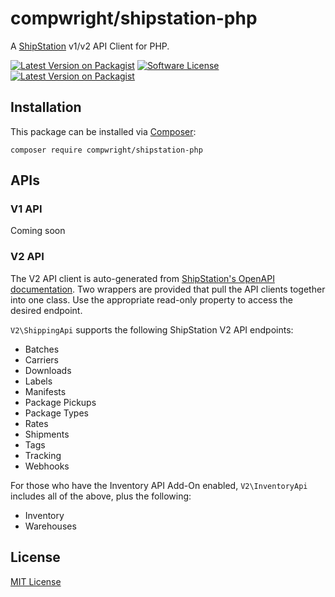 # compwright/shipstation-php

A [ShipStation](http://shipstation.com) v1/v2 API Client for PHP.

[![Latest Version on Packagist][ico-version]][link-packagist]
[![Software License][ico-license]](LICENSE.md)
[![Latest Version on Packagist][packagist-downloads]][link-packagist]

## Installation

This package can be installed via [Composer](http://getcomposer.org):

    composer require compwright/shipstation-php

## APIs

### V1 API

Coming soon

### V2 API

The V2 API client is auto-generated from [ShipStation's OpenAPI documentation](https://docs.shipstation.com/openapi). Two wrappers are provided that pull the API clients together into one class. Use the appropriate read-only property to access the desired endpoint.

`V2\ShippingApi` supports the following ShipStation V2 API endpoints:

* Batches
* Carriers
* Downloads
* Labels
* Manifests
* Package Pickups
* Package Types
* Rates
* Shipments
* Tags
* Tracking
* Webhooks

For those who have the Inventory API Add-On enabled, `V2\InventoryApi` includes all of the above, plus the following:

* Inventory
* Warehouses

## License

[MIT License](https://github.com/compwright/shipstation-php/blob/master/LICENSE)

[ico-version]: https://img.shields.io/packagist/v/compwright/shipstation-php.svg?style=flat-square
[ico-license]: https://img.shields.io/badge/license-MIT-brightgreen.svg?style=flat-square
[link-packagist]: https://packagist.org/packages/compwright/shipstation-php
[packagist-downloads]: https://img.shields.io/packagist/dt/compwright/shipstation-php.svg
